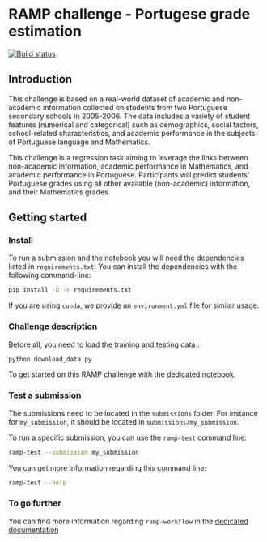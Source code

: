 # RAMP challenge - Portugese grade estimation

[![Build status](https://github.com/ramp-kits/template-kit/actions/workflows/test.yml/badge.svg)](https://github.com/ramp-kits/template-kit/actions/workflows/test.yml)

## Introduction

This challenge is based on a real-world dataset of academic and non-academic information collected on students from two Portuguese secondary schools in 2005-2006. The data includes a variety of student features (numerical and categorical) such as demographics, social factors, school-related characteristics, and academic performance in the subjects of Portuguese language and Mathematics.

This challenge is a regression task aiming to leverage the links between non-academic information, academic performance in Mathematics, and academic performance in Portuguese.
Participants will predict students' Portuguese grades using all other available (non-academic) information, and their Mathematics grades. 


## Getting started

### Install

To run a submission and the notebook you will need the dependencies listed
in `requirements.txt`. You can install the dependencies with the
following command-line:

```bash
pip install -U -r requirements.txt
```

If you are using `conda`, we provide an `environment.yml` file for similar
usage.

### Challenge description

Before all, you need to load the training and testing data :

```bash
python download_data.py
```

To get started on this RAMP challenge with the
[dedicated notebook](student_grades_estimation_starting_kit.ipynb).

### Test a submission

The submissions need to be located in the `submissions` folder. For instance
for `my_submission`, it should be located in `submissions/my_submission`.

To run a specific submission, you can use the `ramp-test` command line:

```bash
ramp-test --submission my_submission
```

You can get more information regarding this command line:

```bash
ramp-test --help
```

### To go further

You can find more information regarding `ramp-workflow` in the
[dedicated documentation](https://paris-saclay-cds.github.io/ramp-docs/ramp-workflow/stable/using_kits.html)
